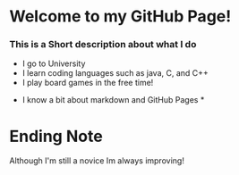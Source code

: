 # Welcome to my GitHub Page!


### This is a Short description about what I do

- I go to University
- I learn coding languages such as java, C, and C++
- I play board games in the free time!

* I know a bit about markdown and GitHub Pages *

# Ending Note

Although I'm still a novice Im always improving!

